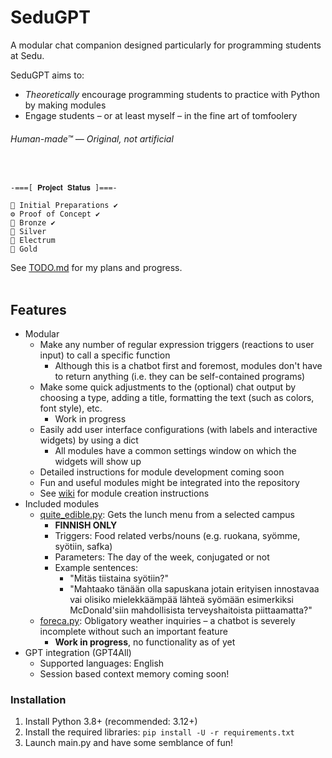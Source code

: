 # SeduGPT
A modular chat companion designed particularly for programming students at Sedu.

SeduGPT aims to: 
- _Theoretically_ encourage programming students to practice with Python by making modules  
- Engage students – or at least myself – in the fine art of tomfoolery

###### Human-made™ — Original, not artificial
</br>

```  
-===[ 𝐏𝐫𝐨𝐣𝐞𝐜𝐭 𝐒𝐭𝐚𝐭𝐮𝐬 ]===-

📝 Initial Preparations ✔️
⚙️ Proof of Concept ✔️
🥉 Bronze ✔️
🥈 Silver  
🏅 Electrum  
🥇 Gold  
```  

See [TODO.md](https://github.com/Jabsu/SeduGPT/blob/main/TODO.md) for my plans and progress.
<br/>
<br/>
## Features
- Modular
    - Make any number of regular expression triggers (reactions to user input) to call a specific function
        - Although this is a chatbot first and foremost, modules don't have to return anything (i.e. they can be self-contained programs)
    - Make some quick adjustments to the (optional) chat output by choosing a type, adding a title, formatting the text (such as colors, font style), etc. 
        - Work in progress
    - Easily add user interface configurations (with labels and interactive widgets) by using a dict
        - All modules have a common settings window on which the widgets will show up
    - Detailed instructions for module development coming soon
    - Fun and useful modules might be integrated into the repository
    - See [wiki](https://github.com/Jabsu/SeduGPT/wiki) for module creation instructions
- Included modules
    - [quite_edible.py](): Gets the lunch menu from a selected campus
        - **FINNISH ONLY**
        - Triggers: Food related verbs/nouns (e.g. ruokana, syömme, syötiin, safka)
        - Parameters: The day of the week, conjugated or not
        - Example sentences:
            - "Mitäs tiistaina syötiin?"
            - "Mahtaako tänään olla sapuskana jotain erityisen innostavaa vai olisiko mielekkäämpää lähteä syömään esimerkiksi McDonald'siin mahdollisista terveyshaitoista piittaamatta?"
    - [foreca.py](): Obligatory weather inquiries – a chatbot is severely incomplete without such an important feature
        - **Work in progress**, no functionality as of yet
- GPT integration (GPT4All)
    - Supported languages: English
    - Session based context memory coming soon!
    


### Installation  
1. Install Python 3.8+ (recommended: 3.12+)
2. Install the required libraries: `pip install -U -r requirements.txt`
3. Launch main.py and have some semblance of fun!

